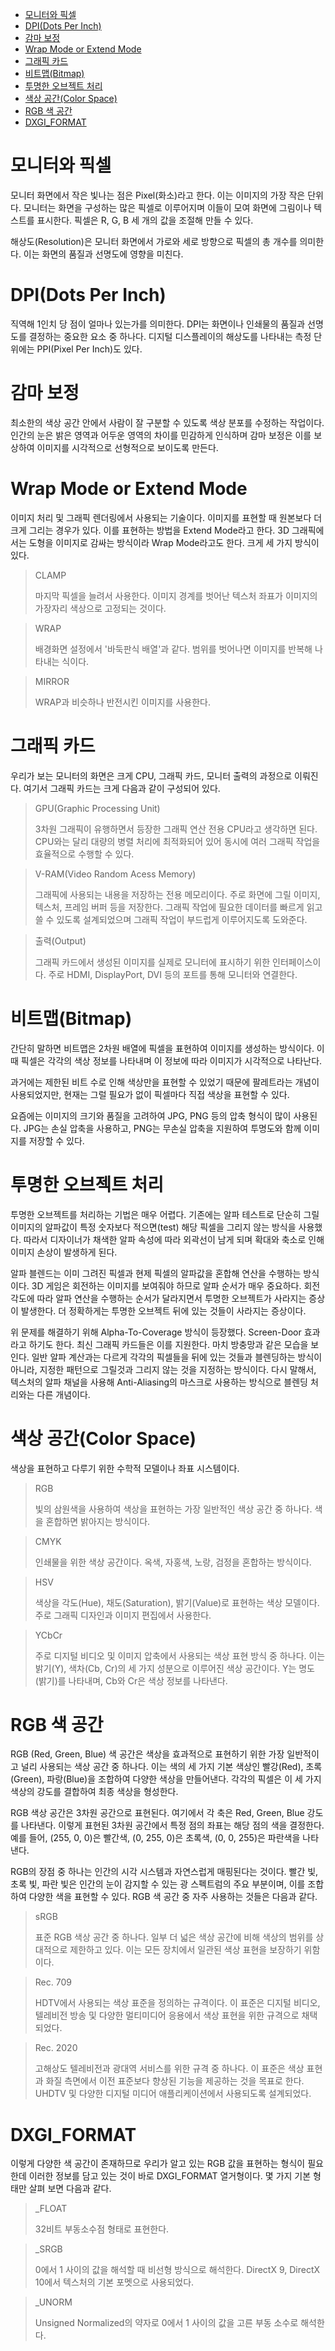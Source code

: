 - [모니터와 픽셀](#모니터와-픽셀)
- [DPI(Dots Per Inch)](#dpidots-per-inch)
- [감마 보정](#감마-보정)
- [Wrap Mode or Extend Mode](#wrap-mode-or-extend-mode)
- [그래픽 카드](#그래픽-카드)
- [비트맵(Bitmap)](#비트맵bitmap)
- [투명한 오브젝트 처리](#투명한-오브젝트-처리)
- [색상 공간(Color Space)](#색상-공간color-space)
- [RGB 색 공간](#rgb-색-공간)
- [DXGI\_FORMAT](#dxgi_format)

# 모니터와 픽셀
모니터 화면에서 작은 빛나는 점은 Pixel(화소)라고 한다. 이는 이미지의 가장 작은 단위다. 모니터는 화면을 구성하는 많은 픽셀로 이루어지며 이들이 모여 화면에 그림이나 텍스트를 표시한다. 픽셀은 R, G, B 세 개의 값을 조절해 만들 수 있다.

해상도(Resolution)은 모니터 화면에서 가로와 세로 방향으로 픽셀의 총 개수를 의미한다. 이는 화면의 품질과 선명도에 영향을 미친다.

# DPI(Dots Per Inch)
직역해 1인치 당 점이 얼마나 있는가를 의미한다. DPI는 화면이나 인쇄물의 품질과 선명도를 결정하는 중요한 요소 중 하나다. 디지털 디스플레이의 해상도를 나타내는 측정 단위에는 PPI(Pixel Per Inch)도 있다.

# 감마 보정
최소한의 색상 공간 안에서 사람이 잘 구분할 수 있도록 색상 분포를 수정하는 작업이다. 인간의 눈은 밝은 영역과 어두운 영역의 차이를 민감하게 인식하며 감마 보정은 이를 보상하여 이미지를 시각적으로 선형적으로 보이도록 만든다.

# Wrap Mode or Extend Mode
이미지 처리 및 그래픽 렌더링에서 사용되는 기술이다. 이미지를 표현할 때 원본보다 더 크게 그리는 경우가 있다. 이를 표현하는 방법을 Extend Mode라고 한다. 3D 그래픽에서는 도형을 이미지로 감싸는 방식이라 Wrap Mode라고도 한다. 크게 세 가지 방식이 있다.

> CLAMP
>
> 마지막 픽셀을 늘려서 사용한다. 이미지 경계를 벗어난 텍스처 좌표가 이미지의 가장자리 색상으로 고정되는 것이다. 

> WRAP
>
> 배경화면 설정에서 '바둑판식 배열'과 같다. 범위를 벗어나면 이미지를 반복해 나타내는 식이다.

> MIRROR
>
> WRAP과 비슷하나 반전시킨 이미지를 사용한다. 

# 그래픽 카드
우리가 보는 모니터의 화면은 크게 CPU, 그래픽 카드, 모니터 출력의 과정으로 이뤄진다. 여기서 그래픽 카드는 크게 다음과 같이 구성되어 있다.

> GPU(Graphic Processing Unit)
>
> 3차원 그래픽이 유행하면서 등장한 그래픽 연산 전용 CPU라고 생각하면 된다. CPU와는 달리 대량의 병렬 처리에 최적화되어 있어 동시에 여러 그래픽 작업을 효율적으로 수행할 수 있다.

> V-RAM(Video Random Acess Memory)
>
> 그래픽에 사용되는 내용을 저장하는 전용 메모리이다. 주로 화면에 그릴 이미지, 텍스처, 프레임 버퍼 등을 저장한다. 그래픽 작업에 필요한 데이터를 빠르게 읽고 쓸 수 있도록 설계되었으며 그래픽 작업이 부드럽게 이루어지도록 도와준다.

> 출력(Output)
>
> 그래픽 카드에서 생성된 이미지를 실제로 모니터에 표시하기 위한 인터페이스이다. 주로 HDMI, DisplayPort, DVI 등의 포트를 통해 모니터와 연결한다.

# 비트맵(Bitmap)
간단히 말하면 비트맵은 2차원 배열에 픽셀을 표현하여 이미지를 생성하는 방식이다. 이때 픽셀은 각각의 색상 정보를 나타내며 이 정보에 따라 이미지가 시각적으로 나타난다.

과거에는 제한된 비트 수로 인해 색상만을 표현할 수 있었기 때문에 팔레트라는 개념이 사용되었지만, 현재는 그럴 필요가 없이 픽셀마다 직접 색상을 표현할 수 있다.

요즘에는 이미지의 크기와 품질을 고려하여 JPG, PNG 등의 압축 형식이 많이 사용된다. JPG는 손실 압축을 사용하고, PNG는 무손실 압축을 지원하여 투명도와 함께 이미지를 저장할 수 있다.

# 투명한 오브젝트 처리
투명한 오브젝트를 처리하는 기법은 매우 어렵다. 기존에는 알파 테스트로 단순히 그릴 이미지의 알파값이 특정 숫자보다 적으면(test) 해당 픽셀을 그리지 않는 방식을 사용했다. 따라서 디자이너가 채색한 알파 속성에 따라 외곽선이 남게 되며 확대와 축소로 인해 이미지 손상이 발생하게 된다.

알파 블렌드는 이미 그려진 픽셀과 현제 픽셀의 알파값을 혼합해 연산을 수행하는 방식이다. 3D 게임은 회전하는 이미지를 보여줘야 하므로 알파 순서가 매우 중요하다. 회전 각도에 따라 알파 연산을 수행하는 순서가 달라지면서 투명한 오브젝트가 사라지는 증상이 발생한다. 더 정확하게는 투명한 오브젝트 뒤에 있는 것들이 사라지는 증상이다.

위 문제를 해결하기 위해 Alpha-To-Coverage 방식이 등장했다. Screen-Door 효과라고 하기도 한다. 최신 그래픽 카드들은 이를 지원한다. 마치 방충망과 같은 모습을 보인다. 일반 알파 계산과는 다르게 각각의 픽셀들을 뒤에 있는 것들과 블렌딩하는 방식이 아니라, 지정한 패턴으로 그릴것과 그리지 않는 것을 지정하는 방식이다. 다시 말해서, 텍스처의 알파 채널을 사용해 Anti-Aliasing의 마스크로 사용하는 방식으로 블렌딩 처리와는 다른 개념이다.

# 색상 공간(Color Space)
색상을 표현하고 다루기 위한 수학적 모델이나 좌표 시스템이다. 

> RGB
>
> 빛의 삼원색을 사용하여 색상을 표현하는 가장 일반적인 색상 공간 중 하나다. 색을 혼합하면 밝아지는 방식이다.

> CMYK
>
> 인쇄물을 위한 색상 공간이다. 옥색, 자홍색, 노랑, 검정을 혼합하는 방식이다.

> HSV
>
> 색상을 각도(Hue), 채도(Saturation), 밝기(Value)로 표현하는 색상 모델이다. 주로 그래픽 디자인과 이미지 편집에서 사용한다.

> YCbCr
>
> 주로 디지털 비디오 및 이미지 압축에서 사용되는 색상 표현 방식 중 하나다. 이는 밝기(Y), 색차(Cb, Cr)의 세 가지 성분으로 이루어진 색상 공간이다. Y는 명도(밝기)를 나타내며, Cb와 Cr은 색상 정보를 나타낸다.

# RGB 색 공간
RGB (Red, Green, Blue) 색 공간은 색상을 효과적으로 표현하기 위한 가장 일반적이고 널리 사용되는 색상 공간 중 하나다. 이는 색의 세 가지 기본 색상인 빨강(Red), 초록(Green), 파랑(Blue)을 조합하여 다양한 색상을 만들어낸다. 각각의 픽셀은 이 세 가지 색상의 강도를 결합하여 최종 색상을 형성한다.

RGB 색상 공간은 3차원 공간으로 표현된다. 여기에서 각 축은 Red, Green, Blue 강도를 나타낸다. 이렇게 표현된 3차원 공간에서 특정 점의 좌표는 해당 점의 색을 결정한다. 예를 들어, (255, 0, 0)은 빨간색, (0, 255, 0)은 초록색, (0, 0, 255)은 파란색을 나타낸다.

RGB의 장점 중 하나는 인간의 시각 시스템과 자연스럽게 매핑된다는 것이다. 빨간 빛, 초록 빛, 파란 빛은 인간의 눈이 감지할 수 있는 광 스펙트럼의 주요 부분이며, 이를 조합하여 다양한 색을 표현할 수 있다. RGB 색 공간 중 자주 사용하는 것들은 다음과 같다.

> sRGB
>
> 표준 RGB 색상 공간 중 하나다. 일부 더 넓은 색상 공간에 비해 색상의 범위를 상대적으로 제한하고 있다. 이는 모든 장치에서 일관된 색상 표현을 보장하기 위함이다.

> Rec. 709
>
> HDTV에서 사용되는 색상 표준을 정의하는 규격이다. 이 표준은 디지털 비디오, 텔레비전 방송 및 다양한 멀티미디어 응용에서 색상 표현을 위한 규격으로 채택되었다.

> Rec. 2020
>
> 고해상도 텔레비전과 광대역 서비스를 위한 규격 중 하나다. 이 표준은 색상 표현과 화질 측면에서 이전 표준보다 향상된 기능을 제공하는 것을 목표로 한다. UHDTV 및 다양한 디지털 미디어 애플리케이션에서 사용되도록 설계되었다.

# DXGI_FORMAT
이렇게 다양한 색 공간이 존재하므로 우리가 알고 있는 RGB 값을 표현하는 형식이 필요한데 이러한 정보를 담고 있는 것이 바로 DXGI_FORMAT 열거형이다. 몇 가지 기본 형태만 살펴 보면 다음과 같다.

> _FLOAT
>
> 32비트 부동소수점 형태로 표현한다.

> _SRGB
>
> 0에서 1 사이의 값을 해석할 때 비선형 방식으로 해석한다. DirectX 9, DirectX 10에서 텍스처의 기본 포멧으로 사용되었다.

> _UNORM
>
> Unsigned Normalized의 약자로 0에서 1 사이의 값을 고른 부동 소수로 해석한다.